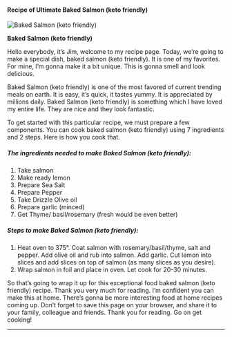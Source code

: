             

#### Recipe of Ultimate Baked Salmon (keto friendly)

![Baked Salmon (keto friendly)](https://img-global.cpcdn.com/recipes/2639a1edcc438b19/751x532cq70/baked-salmon-keto-friendly-recipe-main-photo.jpg)

**Baked Salmon (keto friendly)**

Hello everybody, it’s Jim, welcome to my recipe page. Today, we’re going to make a special dish, baked salmon (keto friendly). It is one of my favorites. For mine, I’m gonna make it a bit unique. This is gonna smell and look delicious.

Baked Salmon (keto friendly) is one of the most favored of current trending meals on earth. It is easy, it’s quick, it tastes yummy. It is appreciated by millions daily. Baked Salmon (keto friendly) is something which I have loved my entire life. They are nice and they look fantastic.

To get started with this particular recipe, we must prepare a few components. You can cook baked salmon (keto friendly) using 7 ingredients and 2 steps. Here is how you cook that.

##### The ingredients needed to make Baked Salmon (keto friendly):

1.  Take salmon
2.  Make ready lemon
3.  Prepare Sea Salt
4.  Prepare Pepper
5.  Take Drizzle Olive oil
6.  Prepare garlic (minced)
7.  Get Thyme/ basil/rosemary (fresh would be even better)

##### Steps to make Baked Salmon (keto friendly):

1.  Heat oven to 375°. Coat salmon with rosemary/basil/thyme, salt and pepper. Add olive oil and rub into salmon. Add garlic. Cut lemon into slices and add slices on top of salmon (as many slices as you desire).
2.  Wrap salmon in foil and place in oven. Let cook for 20-30 minutes.

So that’s going to wrap it up for this exceptional food baked salmon (keto friendly) recipe. Thank you very much for reading. I’m confident you can make this at home. There’s gonna be more interesting food at home recipes coming up. Don’t forget to save this page on your browser, and share it to your family, colleague and friends. Thank you for reading. Go on get cooking!

* * *